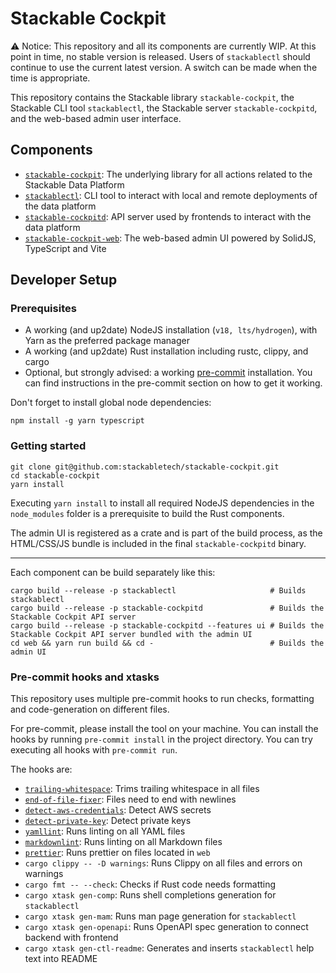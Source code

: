 # Stackable Cockpit

⚠️ Notice: This repository and all its components are currently WIP. At this point in time, no stable version is
released. Users of `stackablectl` should continue to use the current latest version. A switch can be made when the time
is appropriate.

This repository contains the Stackable library `stackable-cockpit`, the Stackable CLI tool
`stackablectl`, the Stackable server `stackable-cockpitd`, and the web-based admin user
interface.

## Components

- [`stackable-cockpit`][lib-readme]: The underlying library for all actions related to the Stackable Data Platform
- [`stackablectl`][ctl-readme]: CLI tool to interact with local and remote deployments of the data platform
- [`stackable-cockpitd`][server-readme]: API server used by frontends to interact with the data platform
- [`stackable-cockpit-web`][web-readme]: The web-based admin UI powered by SolidJS, TypeScript and Vite

## Developer Setup

### Prerequisites

- A working (and up2date) NodeJS installation (`v18, lts/hydrogen`), with Yarn as the preferred package manager
- A working (and up2date) Rust installation including rustc, clippy, and cargo
- Optional, but strongly advised: a working [pre-commit][pre-commit] installation. You can find instructions in the pre-commit section on how to get it working.

Don't forget to install global node dependencies:

```shell
npm install -g yarn typescript
```

### Getting started

```shell
git clone git@github.com:stackabletech/stackable-cockpit.git
cd stackable-cockpit
yarn install
```

Executing `yarn install` to install all required NodeJS
dependencies in the `node_modules` folder is a prerequisite to build the Rust components.

The admin UI is registered as a crate and is part of the build process, as the HTML/CSS/JS bundle is included in the final `stackable-cockpitd` binary.

---

Each component can be build separately like this:

```shell
cargo build --release -p stackablectl                     # Builds stackablectl
cargo build --release -p stackable-cockpitd               # Builds the Stackable Cockpit API server
cargo build --release -p stackable-cockpitd --features ui # Builds the Stackable Cockpit API server bundled with the admin UI
cd web && yarn run build && cd -                          # Builds the admin UI
```

### Pre-commit hooks and xtasks

This repository uses multiple pre-commit hooks to run checks, formatting and code-generation on different files.

For pre-commit, please install the tool on your machine. You can install the hooks by running
`pre-commit install` in the project directory. You can try executing all
hooks with `pre-commit run`.

The hooks are:

- [`trailing-whitespace`](https://github.com/pre-commit/pre-commit-hooks#trailing-whitespace): Trims trailing whitespace
  in all files
- [`end-of-file-fixer`](https://github.com/pre-commit/pre-commit-hooks#end-of-file-fixer): Files need to end with
  newlines
- [`detect-aws-credentials`](https://github.com/pre-commit/pre-commit-hooks#detect-aws-credentials): Detect AWS secrets
- [`detect-private-key`](https://github.com/pre-commit/pre-commit-hooks#detect-private-key): Detect private keys
- [`yamllint`](https://github.com/adrienverge/yamllint): Runs linting on all YAML files
- [`markdownlint`](https://github.com/igorshubovych/markdownlint-cli): Runs linting on all Markdown files
- [`prettier`](https://github.com/pre-commit/mirrors-prettier): Runs prettier on files located in `web`
- `cargo clippy -- -D warnings`: Runs Clippy on all files and errors on warnings
- `cargo fmt -- --check`: Checks if Rust code needs formatting
- `cargo xtask gen-comp`: Runs shell completions generation for `stackablectl`
- `cargo xtask gen-mam`: Runs man page generation for `stackablectl`
- `cargo xtask gen-openapi`: Runs OpenAPI spec generation to connect backend with frontend
- `cargo xtask gen-ctl-readme`: Generates and inserts `stackablectl` help text into README

[server-readme]: ./rust/stackable-cockpitd/README.md
[ctl-readme]: ./rust/stackablectl/README.md
[pre-commit]: https://pre-commit.com/
[web-readme]: ./web/README.md
[lib-readme]: ./rust/stackable-cockpit/README.md
[xtasks]: ./xtask/src/main.rs
